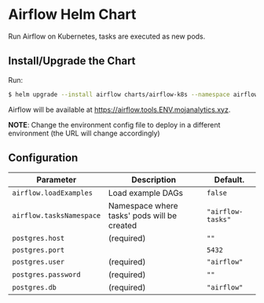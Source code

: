 # Airflow Helm Chart

Run Airflow on Kubernetes, tasks are executed as new pods.


## Install/Upgrade the Chart

Run:

```bash
$ helm upgrade --install airflow charts/airflow-k8s --namespace airflow -f chart-env-config/ENV/airflow-k8s.yml
```

Airflow will be available at <https://airflow.tools.ENV.mojanalytics.xyz>.

**NOTE**: Change the environment config file to deploy in a different environment
          (the URL will change accordingly)


## Configuration

| Parameter           | Description     | Default.    |
| ------------------- | --------------- | ----------- |
| `airflow.loadExamples` | Load example DAGs | `false`|
| `airflow.tasksNamespace` | Namespace where tasks' pods will be created | `"airflow-tasks"`|
| `postgres.host`     | (required)      | `""`        |
| `postgres.port`     |                 | `5432`      |
| `postgres.user`     | (required)      | `"airflow"` |
| `postgres.password` | (required)      | `""`        |
| `postgres.db`       | (required)      | `"airflow"` |
